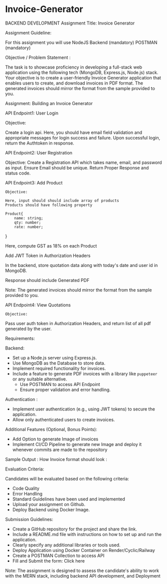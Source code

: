 # Invoice-Generator

BACKEND DEVELOPMENT 
Assignment Title: Invoice Generator


Assignment Guideline:

For this assignment you will use 
NodeJS Backend (mandatory)
POSTMAN (mandatory)

Objective / Problem Statement :

The task is to showcase proficiency in developing a full-stack web application using the following tech (MongoDB, Express.js, Node.js) stack. Your objective is to create a user-friendly Invoice Generator application that enables users to create, and download invoices in PDF format. The generated invoices should mirror the format from the sample provided to you.

Assignment: Building an Invoice Generator


API Endpoint1: User Login

Objective: 

Create a login api.
Here, you should have email field validation and appropriate messages for login success and failure. Upon successful login, return the Authtoken in response.


API Endpoint2: User Registration 

Objective: 
Create a Registration API which takes name, email, and password as input.
Ensure Email should be unique.
Return Proper Response and status code.

API Endpoint3: Add Product

	Objective:
	
	Here, input should should include array of products
	Products should have following property
	
	Product{
		name: string;
		qty: number;
		rate: number;
}

Here, compute GST as 18% on each Product

Add JWT Token in Authorization Headers

In the backend, store quotation data along with today's date and user id in MongoDB.

Response should include Generated PDF

Note: The generated invoices should mirror the format from the sample provided to you.


API Endpoint4: View Quotations
	
	Objective:

Pass user auth token in Authorization Headers, and return list of all pdf generated by the user.



Requirements:

Backend:

   - Set up a Node.js server using Express.js.
   - Use MongoDB as the Database to store data.
   - Implement required functionality for invoices.
 - Include a feature to generate PDF invoices with a library like `puppeteer` or any suitable   alternative.
   - Use POSTMAN to access API Endpoint
   - Ensure proper validation and error handling.


Authentication :
   - Implement user authentication (e.g., using JWT tokens) to secure the application.
   - Allow only authenticated users to create invoices.

Additional Features (Optional, Bonus Points):

   - Add Option to generate Image of invoices
   - Implement CI/CD Pipeline to generate new Image and deploy it whenever commits are made  to the repository

Sample Output : How Invoice format should look :



Evaluation Criteria:

Candidates will be evaluated based on the following criteria:

- Code Quality
- Error Handling
- Standard Guidelines have been used and implemented
- Upload your assignment on Github.
- Deploy Backend using Docker Image.



Submission Guidelines:

- Create a GitHub repository for the project and share the link.
- Include a README.md file with instructions on how to set up and run the application.
- Clearly specify any additional libraries or tools used.
- Deploy Application using Docker Container on Render/Cyclic/Railway
- Create a POSTMAN Collection to access API
- Fill and Submit the form: Click here  


Note: The assignment is designed to assess the candidate's ability to work with the MERN stack, including backend API development, and Deployment
